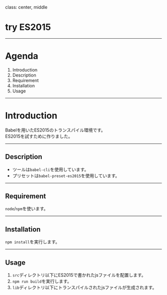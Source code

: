 class: center, middle

# try ES2015

---

# Agenda

1. Introduction
1. Description
1. Requirement
1. Installation
1. Usage

---

# Introduction

Babelを用いたES2015のトランスパイル環境です。  
ES2015を試すために作りました。

---

## Description

- ツールは`babel-cli`を使用しています。
- プリセットは`babel-preset-es2015`を使用しています。

---

## Requirement

`node`/`npm`を使います。

---

## Installation

`npm install`を実行します。

---

## Usage

1. `src`ディレクトリ以下にES2015で書かれたjsファイルを配置します。
1. `npm run build`を実行します。
1. `lib`ディレクトリ以下にトランスパイルされたjsファイルが生成されます。
